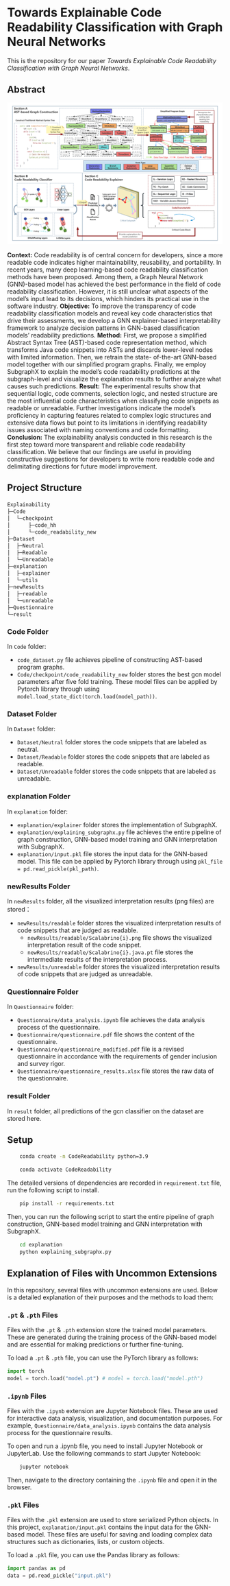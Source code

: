 # Towards Explainable Code Readability Classification with Graph Neural Networks
This is the repository for our paper *Towards Explainable Code Readability Classification with Graph Neural Networks*.

## Abstract
<img src="pipeline.png" alt="pipeline">

**Context:** Code readability is of central concern for developers, since a more readable code indicates higher
maintainability, reusability, and portability. In recent years, many deep learning-based code readability
classification methods have been proposed. Among them, a Graph Neural Network (GNN)-based model has
achieved the best performance in the field of code readability classification. However, it is still unclear what
aspects of the model’s input lead to its decisions, which hinders its practical use in the software industry.
**Objective:** To improve the transparency of code readability classification models and reveal key code
characteristics that drive their assessments, we develop a GNN explainer-based interpretability framework to
analyze decision patterns in GNN-based classification models’ readability predictions. **Method:** First, 
we propose a simplified Abstract Syntax Tree (AST)-based code representation method, which transforms Java
code snippets into ASTs and discards lower-level nodes with limited information. Then, we retrain the state-
of-the-art GNN-based model together with our simplified program graphs. Finally, we employ SubgraphX to
explain the model’s code readability predictions at the subgraph-level and visualize the explanation results to
further analyze what causes such predictions. **Result:** The experimental results show that sequential logic,
code comments, selection logic, and nested structure are the most influential code characteristics when
classifying code snippets as readable or unreadable. Further investigations indicate the model’s proficiency
in capturing features related to complex logic structures and extensive data flows but point to its limitations
in identifying readability issues associated with naming conventions and code formatting. **Conclusion:** The
explainability analysis conducted in this research is the first step toward more transparent and reliable code
readability classification. We believe that our findings are useful in providing constructive suggestions for
developers to write more readable code and delimitating directions for future model improvement.

## Project Structure
```
Explainability
├─Code
│  └─checkpoint
│      ├─code_hh
│      └─code_readability_new
├─Dataset
│  ├─Neutral
│  ├─Readable
│  └─Unreadable
├─explanation
│  ├─explainer
│  └─utils
├─newResults
│  ├─readable
│  └─unreadable
├─Questionnaire
└─result
```

### Code Folder
In `Code` folder:
- `code_dataset.py` file achieves pipeline of constructing AST-based program graphs.
- `Code/checkpoint/code_readability_new` folder stores the best gcn model parameters after five fold training. These model files can be applied by Pytorch library through using `model.load_state_dict(torch.load(model_path))`.
### Dataset Folder
In `Dataset` folder:
- `Dataset/Neutral` folder stores the code snippets that are labeled as neutral.
- `Dataset/Readable` folder stores the code snippets that are labeled as readable.
- `Dataset/Unreadable` folder stores the code snippets that are labeled as unreadable.
### explanation Folder
In `explanation` folder:
- `explanation/explainer` folder stores the implementation of SubgraphX.
- `explanation/explaining_subgraphx.py` file achieves the entire pipeline of graph construction, GNN-based model training and GNN interpretation with SubgraphX.
- `explanation/input.pkl` file stores the input data for the GNN-based model. This file can be applied by Pytorch library through using `pkl_file = pd.read_pickle(pkl_path)`.
### newResults Folder
In `newResults` folder, all the visualized interpretation results (png files) are stored：
- `newResults/readable` folder stores the visualized interpretation results of code snippets that are judged as readable.
    - `newResults/readable/Scalabrino{i}.png` file shows the visualized interpretation result of the code snippet.
    - `newResults/readable/Scalabrino{i}.java.pt` file stores the intermediate results of the interpretation process.
- `newResults/unreadable` folder stores the visualized interpretation results of code snippets that are judged as unreadable.
### Questionnaire Folder
In `Questionnaire` folder:
- `Questionnaire/data_analysis.ipynb` file achieves the data analysis process of the questionnaire.
- `Questionnaire/questionnaire.pdf` file shows the content of the questionnaire.
- `Questionnaire/questionnaire_modified.pdf` file is a revised questionnaire in accordance with the requirements of gender inclusion and survey rigor.
- `Questionnaire/questionnaire_results.xlsx` file stores the raw data of the questionnaire.
### result Folder
In `result` folder, all predictions of the gcn classifier on the dataset are stored here.


## Setup
```bash
    conda create -n CodeReadability python=3.9
```
```bash
    conda activate CodeReadability
```
The detailed versions of dependencies are recorded in `requirement.txt` file, run the following script to install.
```bash
    pip install -r requirements.txt
```
Then, you can run the following script to start the entire pipeline of graph construction, GNN-based model training and GNN interpretation with SubgraphX.
```bash
    cd explanation
    python explaining_subgraphx.py
```

## Explanation of Files with Uncommon Extensions
In this repository, several files with uncommon extensions are used. Below is a detailed explanation of their purposes and the methods to load them:
### `.pt` & `.pth` Files
Files with the `.pt` & `.pth` extension store the trained model parameters. These are generated during the training process of the GNN-based model and are essential for making predictions or further fine-tuning.

To load a `.pt` & `.pth` file, you can use the PyTorch library as follows:
```python
import torch
model = torch.load("model.pt") # model = torch.load("model.pth")
```

### `.ipynb` Files
Files with the `.ipynb` extension are Jupyter Notebook files. These are used for interactive data analysis, visualization, and documentation purposes. For example, `Questionnaire/data_analysis.ipynb` contains the data analysis process for the questionnaire results.

To open and run a .ipynb file, you need to install Jupyter Notebook or JupyterLab. Use the following commands to start Jupyter Notebook:
```bash
    jupyter notebook
```
Then, navigate to the directory containing the `.ipynb` file and open it in the browser.

### `.pkl` Files
Files with the `.pkl` extension are used to store serialized Python objects. In this project, `explanation/input.pkl` contains the input data for the GNN-based model. These files are useful for saving and loading complex data structures such as dictionaries, lists, or custom objects.

To load a `.pkl` file, you can use the Pandas library as follows:
```python
import pandas as pd
data = pd.read_pickle("input.pkl")
```